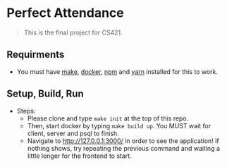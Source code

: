 # Perfect Attendance

> This is the final project for CS421. 

## Requirments

* You must have [make](https://www.gnu.org/software/make/), [docker](https://www.docker.com/), [npm](https://docs.npmjs.com/downloading-and-installing-node-js-and-npm) and [yarn](https://classic.yarnpkg.com/lang/en/docs/install/#mac-stable) installed for this to work.


## Setup, Build, Run

* Steps:
  * Please clone and type `make init` at the top of this repo.
  * Then, start docker by typing `make build up`. You MUST wait for client, server and psql to finish.
  * Navigate to http://127.0.0.1:3000/ in order to see the application! If nothing shows, try repeating the previous command and waiting a little longer for the frontend to start.
